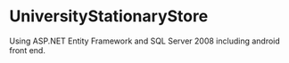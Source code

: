 UniversityStationaryStore
=========================
Using ASP.NET Entity Framework and SQL Server 2008 including android front end.
